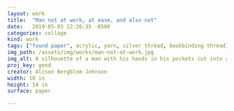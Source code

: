 ```yaml
---
layout: work
title:  "Man not at work, at ease, and also not"
date:   2019-05-03 22:26:35 -0500
categories: collage
kind: work
tags: ["found paper", acrylic, yarn, silver thread, bookbinding thread]
img_path: /assets/img/works/man-not-at-work.jpg 
img_alt: A silhouette of a man with his hands in his pockets cut into a found paper, on a background painted black. There is a pile of yarn to the figure's left. His bare arms are highlighted with a pinkish-white thread and his head with silver thread.
proj_key: gend
creator: Alison Bergblom Johnson
width: 10 in
height: 14 in
surface: paper

---
```

